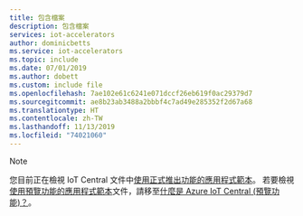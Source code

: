 ```yaml
---
title: 包含檔案
description: 包含檔案
services: iot-accelerators
author: dominicbetts
ms.service: iot-accelerators
ms.topic: include
ms.date: 07/01/2019
ms.author: dobett
ms.custom: include file
ms.openlocfilehash: 7ae102e61c6241e071dccf26eb619f0ac29379d7
ms.sourcegitcommit: ae8b23ab3488a2bbbf4c7ad49e285352f2d67a68
ms.translationtype: HT
ms.contentlocale: zh-TW
ms.lasthandoff: 11/13/2019
ms.locfileid: "74021060"
---
```

> [!NOTE]
> 您目前正在檢視 IoT Central 文件中[使用正式推出功能的應用程式範本](../articles/iot-central/core/concepts-app-templates.md#preview-templates)。 若要檢視[使用預覽功能的應用程式範本](../articles/iot-central/core/concepts-app-templates.md#preview-templates)文件，請移至[什麼是 Azure IoT Central (預覽功能)？](../articles/iot-central/preview/overview-iot-central.md)。
